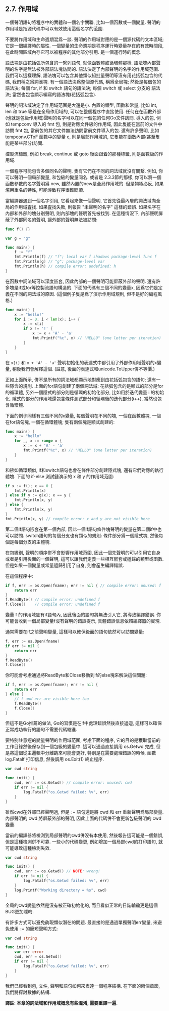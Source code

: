 ## 2.7. 作用域

一個聲明語句將程序中的實體和一個名字關聯, 比如一個函數或一個變量. 聲明的作用域是指源代碼中可以有效使用這個名字的范圍.

不要將作用域和生命週期混爲一談. 聲明的作用域對應的是一個源代碼的文本區域; 它是一個編譯時的屬性. 一個變量的生命週期是程序運行時變量存在的有效時間段, 在此時間區域內存它可以被程序的其他部分引用. 是一個運行時的概念.

語法塊是由花括弧所包含的一繫列語句, 就像函數體或循環體那樣. 語法塊內部聲明的名字是無法被外部語法塊訪問的. 語法決定了內部聲明的名字的作用域范圍. 我們可以這樣理解, 語法塊可以包含其他類似組批量聲明等沒有用花括弧包含的代碼, 我們稱之爲詞滙塊. 有一個語法決爲整個源代碼, 稱爲全局塊; 然後是每個包的語法決; 每個 for, if 和 switch 語句的語法決; 每個 switch 或 select 分支的 語法決; 當然也包含顯示編寫的語法塊(花括弧包含).

聲明的詞法域決定了作用域范圍是大還是小. 內置的類型, 函數和常量, 比如 int, len 和 true 等是在全局作用域的, 可以在整個程序中直接使用. 任何在在函數外部(也就是包級作用域)聲明的名字可以在同一個包的任何Go文件訪問. 導入的包, 例如 tempconv 導入的 fmt 包, 則是對應文件級的作用域, 因此隻能在當前的文件中訪問 fmt 包, 當前包的其它文件無法訪問當前文件導入的包. 還有許多聲明, 比如 tempconv.CToF 函數中的變量 c, 則是局部作用域的, 它隻能在函數內部(甚至隻能是某些部分)訪問.

控製流標籤, 例如 break, continue 或 goto 後面跟着的那種標籤, 則是函數級的作用域.

一個程序可能包含多個同名的聲明, 隻有它們在不同的詞法域就沒有關繫. 例如, 你可以聲明一個局部變量, 和包級的變量同名. 或者是 2.3.3節的那樣, 你可以將一個函數參數的名字聲明爲 new, 雖然內置的new是全局作用域的. 但是物極必反, 如果濫用重名的特性, 可能導致程序很難閲讀.

當編譯器遇到一個名字引用, 它看起來像一個聲明, 它首先從最內層的詞法域向全局的作用域査找. 如果査找失敗, 則報告 "未聲明的名字" 這樣的錯誤. 如果名字在內部和外部的塊分别聲明, 則內部塊的聲明首先被找到. 在這種情況下, 內部聲明屏蔽了外部同名的聲明, 讓外部的聲明無法被訪問:

```Go
func f() {}

var g = "g"

func main() {
	f := "f"
	fmt.Println(f) // "f"; local var f shadows package-level func f
	fmt.Println(g) // "g"; package-level var
	fmt.Println(h) // compile error: undefined: h
}
```

在函數中詞法域可以深度嵌套, 因此內部的一個聲明可能屏蔽外部的聲明. 還有許多塊是if或for等控製流語句構造的. 下面的代碼有三個不同的變量x, 因爲它們是定義在不同的詞法域的原因. (這個例子隻是爲了演示作用域規則, 但不是好的編程風格.)

```Go
func main() {
	x := "hello!"
	for i := 0; i < len(x); i++ {
		x := x[i]
		if x != '!' {
			x := x + 'A' - 'a'
			fmt.Printf("%c", x) // "HELLO" (one letter per iteration)
		}
	}
}
```

在 `x[i]` 和 `x + 'A' - 'a'` 聲明初始化的表達式中都引用了外部作用域聲明的x變量, 稍後我們會解釋這個. (註意, 後面的表達式和unicode.ToUpper併不等價.)

正如上面所示, 併不是所有的詞法域都顯示地對應到由花括弧包含的語句; 還有一些隱含的規則. 上面的for語句創建了兩個詞法域: 花括弧包含的是顯式的部分是for的循環體, 另外一個隱式的部分則是循環的初始化部分, 比如用於迭代變量 i 的初始化. 隱式的部分的作用域還包含條件測試部分和循環後的迭代部分(i++), 當然也包含循環體.

下面的例子同樣有三個不同的x變量, 每個聲明在不同的塊, 一個在函數體塊, 一個在for語句塊, 一個在循環體塊; 隻有兩個塊是顯式創建的:

```Go
func main() {
	x := "hello"
	for _, x := range x {
		x := x + 'A' - 'a'
		fmt.Printf("%c", x) // "HELLO" (one letter per iteration)
	}
}
```

和彿如循環類似, if和switch語句也會在條件部分創建隱式塊, 還有它們對應的執行體塊. 下面的 if-else 測試鏈演示的 x 和 y 的作用域范圍:

```Go
if x := f(); x == 0 {
	fmt.Println(x)
} else if y := g(x); x == y {
	fmt.Println(x, y)
} else {
	fmt.Println(x, y)
}
fmt.Println(x, y) // compile error: x and y are not visible here
```

第二個if語句嵌套在第一個內部, 因此一個if語句條件塊聲明的變量在第二個if中也可以訪問. switch語句的每個分支也有類似的規則: 條件部分爲一個隱式塊, 然後每個是每個分支的主體塊.

在包級别, 聲明的順序併不會影響作用域范圍, 因此一個先聲明的可以引用它自身或者是引用後面的一個聲明, 這可以讓我們定義一些相互嵌套或遞歸的類型或函數. 但是如果一個變量或常量遞歸引用了自身, 則會産生編譯錯誤.

在這個程序中:

```Go
if f, err := os.Open(fname); err != nil { // compile error: unused: f
	return err
}
f.ReadByte() // compile error: undefined f
f.Close()    // compile error: undefined f
```

變量 f 的作用域隻有if語句內, 因此後面的語句將無法引入它, 將導致編譯錯誤. 你可能會收到一個局部變量f沒有聲明的錯誤提示, 具體錯誤信息依賴編譯器的實現.

通常需要在if之前聲明變量, 這樣可以確保後面的語句依然可以訪問變量:

```Go
f, err := os.Open(fname)
if err != nil {
	return err
}
f.ReadByte()
f.Close()
```

你可能會考慮通過將ReadByte和Close移動到if的else塊來解決這個問題:

```Go
if f, err := os.Open(fname); err != nil {
	return err
} else {
	// f and err are visible here too
	f.ReadByte()
	f.Close()
}
```

但這不是Go推薦的做法, Go的習慣是在if中處理錯誤然後直接返迴, 這樣可以確保正常成功執行的語句不需要代碼縮進.

要特别註意短的變量聲明的作用域范圍, 考慮下面的程序, 它的目的是穫取當前的工作目録然後保存到一個包級的變量中. 這可以通過直接調用 os.Getwd 完成, 但是將這個從主邏輯中分離齣來可能會更好, 特别是在需要處理錯誤的時候. 函數 log.Fatalf 打印信息, 然後調用 os.Exit(1) 終止程序.

```Go
var cwd string

func init() {
	cwd, err := os.Getwd() // compile error: unused: cwd
	if err != nil {
		log.Fatalf("os.Getwd failed: %v", err)
	}
}
```

雖然cwd在外部已經聲明過, 但是 `:=` 語句還是將 cwd 和 err 重新聲明爲局部變量. 內部聲明的 cwd 將屏蔽外部的聲明, 因此上面的代碼併不會更新包級聲明的 cwd 變量.

當前的編譯器將檢測到局部聲明的cwd併沒有本使用, 然後報告這可能是一個錯誤, 但是這種檢測併不可靠. 一些小的代碼變更, 例如增加一個局部cwd的打印語句, 就可能導致這種檢測失效.

```Go
var cwd string

func init() {
	cwd, err := os.Getwd() // NOTE: wrong!
	if err != nil {
		log.Fatalf("os.Getwd failed: %v", err)
	}
	log.Printf("Working directory = %s", cwd)
}
```

全局的cwd變量依然是沒有被正確初始化的, 而且看似正常的日誌輸齣更是這個BUG更加隱晦.

有許多方式可以避免齣現類似潛在的問題. 最直接的是通過單獨聲明err變量, 來避免使用 `:=` 的簡短聲明方式:

```Go
var cwd string

func init() {
	var err error
	cwd, err = os.Getwd()
	if err != nil {
		log.Fatalf("os.Getwd failed: %v", err)
	}
}
```

我們已經看到包, 文件, 聲明和語句如何來表達一個程序結構. 在下面的兩個章節, 我們將探討數據的結構.

**譯註: 本章的詞法域和作用域概念有些混淆, 需要重譯一遍.**
